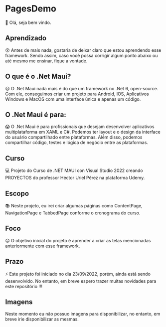 # PagesDemo

👋 Olá, seja bem vindo.

## Aprendizado

😲 Antes de mais nada, gostaria de deixar claro que estou aprendendo esse framework. Sendo assim, caso você possa corrigir algum ponto abaixo ou até mesmo me ensinar, fique a vontade.

## O que é o .Net Maui?

😃 O .Net Maui nada mais é do que um framework no .Net 6, open-source. Com ele, conseguimos criar um projeto para Android, IOS, Aplicativos Windows e MacOS com uma interface única e apenas um código.

## O .Net Maui é para:

😱 O .Net Maui é para profissionais que desejam desenvolver aplicativos multiplataforma em XAML e C#. Podemos ter layout e o design da interface do usuário compartilhado entre plataformas. Além disso, podemos compartilhar código, testes e lógica de negócio entre as plataformas.

## Curso

💻 Projeto do Curso de .NET MAUI con Visual Studio 2022 creando PROYECTOS do professor Héctor Uriel Pérez na plataforma Udemy.

## Escopo

📚 Neste projeto, eu irei criar algumas páginas como ContentPage, NavigationPage e TabbedPage conforme o cronograma do curso.

## Foco

😊 O objetivo inicial do projeto é aprender a criar as telas mencionadas  anteriormente com esse framework.

## Prazo

⚡ Este projeto foi iniciado no dia 23/09/2022, porém, ainda está sendo desenvolvido. No entanto, em breve espero trazer muitas novidades para este repositório !!!

## Imagens

Neste momento eu não possuo imagens para disponibilizar, no entanto, em breve irie disponibilizar as mesmas.

